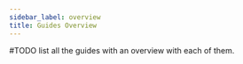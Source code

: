 ```yaml
---
sidebar_label: overview
title: Guides Overview
---
```

#TODO list all the guides with an overview with each of them.